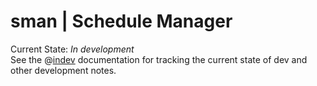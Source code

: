 # sman | Schedule Manager
Current State: _In development_  
See the @[indev](./doc/indev.md) documentation for tracking the current state of dev and other development notes.

